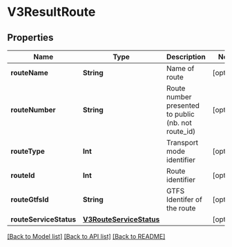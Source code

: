 # V3ResultRoute

## Properties
Name | Type | Description | Notes
------------ | ------------- | ------------- | -------------
**routeName** | **String** | Name of route | [optional] 
**routeNumber** | **String** | Route number presented to public (nb. not route_id) | [optional] 
**routeType** | **Int** | Transport mode identifier | [optional] 
**routeId** | **Int** | Route identifier | [optional] 
**routeGtfsId** | **String** | GTFS Identifer of the route | [optional] 
**routeServiceStatus** | [**V3RouteServiceStatus**](V3RouteServiceStatus.md) |  | [optional] 

[[Back to Model list]](../README.md#documentation-for-models) [[Back to API list]](../README.md#documentation-for-api-endpoints) [[Back to README]](../README.md)


